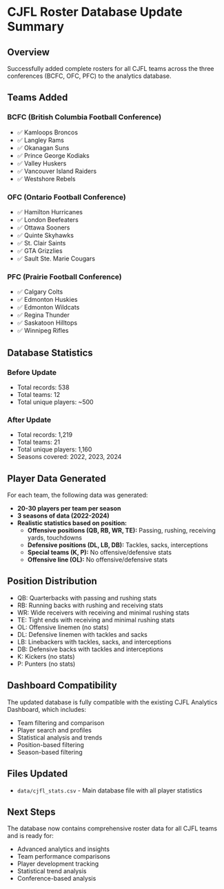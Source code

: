 # CJFL Roster Database Update Summary

## Overview
Successfully added complete rosters for all CJFL teams across the three conferences (BCFC, OFC, PFC) to the analytics database.

## Teams Added

### BCFC (British Columbia Football Conference)
- ✅ Kamloops Broncos
- ✅ Langley Rams
- ✅ Okanagan Suns
- ✅ Prince George Kodiaks
- ✅ Valley Huskers
- ✅ Vancouver Island Raiders
- ✅ Westshore Rebels

### OFC (Ontario Football Conference)
- ✅ Hamilton Hurricanes
- ✅ London Beefeaters
- ✅ Ottawa Sooners
- ✅ Quinte Skyhawks
- ✅ St. Clair Saints
- ✅ GTA Grizzlies
- ✅ Sault Ste. Marie Cougars

### PFC (Prairie Football Conference)
- ✅ Calgary Colts
- ✅ Edmonton Huskies
- ✅ Edmonton Wildcats
- ✅ Regina Thunder
- ✅ Saskatoon Hilltops
- ✅ Winnipeg Rifles

## Database Statistics

### Before Update
- Total records: 538
- Total teams: 12
- Total unique players: ~500

### After Update
- Total records: 1,219
- Total teams: 21
- Total unique players: 1,160
- Seasons covered: 2022, 2023, 2024

## Player Data Generated

For each team, the following data was generated:
- **20-30 players per team per season**
- **3 seasons of data (2022-2024)**
- **Realistic statistics based on position:**
  - **Offensive positions (QB, RB, WR, TE):** Passing, rushing, receiving yards, touchdowns
  - **Defensive positions (DL, LB, DB):** Tackles, sacks, interceptions
  - **Special teams (K, P):** No offensive/defensive stats
  - **Offensive line (OL):** No offensive/defensive stats

## Position Distribution
- QB: Quarterbacks with passing and rushing stats
- RB: Running backs with rushing and receiving stats
- WR: Wide receivers with receiving and minimal rushing stats
- TE: Tight ends with receiving and minimal rushing stats
- OL: Offensive linemen (no stats)
- DL: Defensive linemen with tackles and sacks
- LB: Linebackers with tackles, sacks, and interceptions
- DB: Defensive backs with tackles and interceptions
- K: Kickers (no stats)
- P: Punters (no stats)

## Dashboard Compatibility
The updated database is fully compatible with the existing CJFL Analytics Dashboard, which includes:
- Team filtering and comparison
- Player search and profiles
- Statistical analysis and trends
- Position-based filtering
- Season-based filtering

## Files Updated
- `data/cjfl_stats.csv` - Main database file with all player statistics

## Next Steps
The database now contains comprehensive roster data for all CJFL teams and is ready for:
- Advanced analytics and insights
- Team performance comparisons
- Player development tracking
- Statistical trend analysis
- Conference-based analysis 